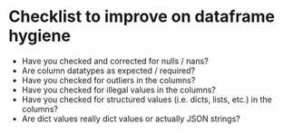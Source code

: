 # Checklist to improve on dataframe hygiene

* Have you checked and corrected for nulls / nans?
* Are column datatypes as expected / required?
* Have you checked for outliers in the columns?
* Have you checked for illegal values in the columns?
* Have you checked for structured values (i.e. dicts, lists, etc.) in the columns?
* Are dict values really dict values or actually JSON strings?
